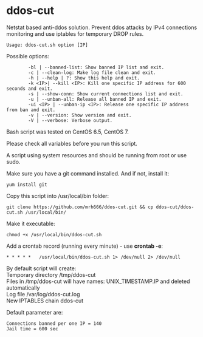 ddos-cut
========

Netstat based anti-ddos solution. Prevent ddos attacks by IPv4 connections monitoring and use iptables for temporary DROP rules.
```
Usage: ddos-cut.sh option [IP]
```

Possible options:
```
		-bl | --banned-list: Show banned IP list and exit.
		-c | --clean-log: Make log file clean and exit.
		-h | --help | ?: Show this help and exit.
		-k <IP>| --kill <IP>: Kill one specific IP address for 600 seconds and exit.
		-s | --show-conn: Show current connections list and exit.
		-u | --unban-all: Release all banned IP and exit.
		-ui <IP> | --unban-ip <IP>: Release one specific IP address from ban and exit.
		-v | --version: Show version and exit.
		-V | --verbose: Verbose output.
```
Bash script was tested on CentOS 6.5, CentOS 7.

Please check all variables before you run this script.

A script using system resources and should be running from root or use sudo.

Make sure you have a git command installed. And if not, install it:
```
yum install git
```

Copy this script into /usr/local/bin folder:
```
git clone https://github.com/mrh666/ddos-cut.git && cp ddos-cut/ddos-cut.sh /usr/local/bin/
```

Make it executable: 
```
chmod +x /usr/local/bin/ddos-cut.sh
```

Add a crontab record (running every minute) - use <strong>crontab -e</strong>:
```
* * * * *	/usr/local/bin/ddos-cut.sh 1> /dev/null 2> /dev/null
```

By default script will create:<br />
Temporary directory /tmp/ddos-cut<br />
Files in /tmp/ddos-cut will have names: UNIX_TIMESTAMP.IP and deleted automatically<br />
Log file /var/log/ddos-cut.log<br />
New IPTABLES chain ddos-cut


Default parameter are:
```
Connections banned per one IP = 140
Jail time = 600 sec
```
